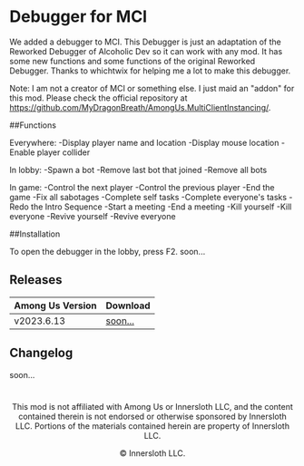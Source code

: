 # Debugger for MCI

We added a debugger to MCI. This Debugger is just an adaptation of the Reworked Debugger of Alcoholic Dev so it can work with any mod. It has some new functions and some functions of the original Reworked Debugger. Thanks to whichtwix for helping me a lot to make this debugger.

Note: I am not a creator of MCI or something else. I just maid an "addon" for this mod. Please check the official repository at https://github.com/MyDragonBreath/AmongUs.MultiClientInstancing/.

##Functions

Everywhere:
-Display player name and location
-Display mouse location
-Enable player collider

In lobby:
-Spawn a bot
-Remove last bot that joined
-Remove all bots

In game:
-Control the next player
-Control the previous player
-End the game
-Fix all sabotages
-Complete self tasks
-Complete everyone's tasks
-Redo the Intro Sequence
-Start a meeting
-End a meeting
-Kill yourself
-Kill everyone
-Revive yourself
-Revive everyone

##Installation

To open the debugger in the lobby, press F2. soon...

## Releases

| Among Us Version | Download |
|----------|-------------|
| v2023.6.13 | [soon...]()

## Changelog

soon...

#
<p align="center">This mod is not affiliated with Among Us or Innersloth LLC, and the content contained therein is not endorsed or otherwise sponsored by Innersloth LLC. Portions of the materials contained herein are property of Innersloth LLC.</p>
<p align="center">© Innersloth LLC.</p>
